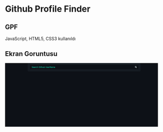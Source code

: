 <h1>Github Profile Finder </h1>

<h2>GPF</h2>

JavaScript, HTML5, CSS3 kullanıldı

<h2>Ekran Goruntusu </h2>

![](screen.gif)